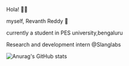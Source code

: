 Hola! ✌🏼

myself, Revanth Reddy 🙂 

currently a student in PES university,bengaluru

Research and development intern @Slanglabs

![Anurag's GitHub stats](https://github-readme-stats.vercel.app/api?username=Rev-x)
